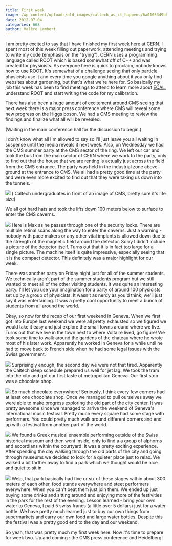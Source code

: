 ```yaml
---
title: First week
image: /wp-content/uploads/old_images/caltech_as_it_happens/6a0105349b8251970b017616018282970c.jpg
date: 2012-07-04
categories: 668
author: Valère Lambert
---
```



I am pretty excited to say that I have finished my first week here at CERN. I spent most of this week filling out paperwork, attending meetings and trying to write my code (emphasis on the "trying"). CERN uses a programming language called ROOT which is based somewhat off of C++ and was created for physicists. As everyone here is quick to proclaim, nobody knows how to use ROOT. It's somewhat of a challenge seeing that only particle physicists use it and every time you google anything about it you only find websites about gardening, but that's what we're here for. So basically my job this week has been to find meetings to attend to learn more about [ECAL](https://en.wikipedia.org/wiki/Compact_Muon_Solenoid), understand ROOT and start writing the code for my calibration. 

There has also been a huge amount of excitement around CMS seeing that next week there is a major press conference where CMS will reveal some new progress on the Higgs boson. We had a CMS meeting to review the findings and finalize what all will be revealed.

(Waiting in the main conference hall for the discussion to begin.)

I don't know what all I'm allowed to say so I'll just leave you all waiting in suspense until the media reveals it next week. Also, on Wednesday we had the CMS summer party at the CMS sector of the ring. We left our car and took the bus from the main sector of CERN where we work to the party, only to find out that the house that we are renting is actually just across the field from the CMS entrance. The party was held in the industrial zone above ground at the entrance to CMS. We all had a pretty good time at the party and were even more excited to find out that they were taking us down into the tunnels.


![](/old_images/caltech_as_it_happens/6a0105349b8251970b017616016c4d970c.jpg)
( Caltech undergraduates in front of an image of CMS, pretty sure it's life size)

We all got hard hats and took the lifts down 100 meters below to surface to enter the CMS caverns.


![](/old_images/caltech_as_it_happens/6a0105349b8251970b0167680c9389970b.jpg)
Here is Max as he passes through one of the security locks. There are multiple retinal scans along the way to enter the caverns. Just a warning - nobody with pace makers or any other vital implants is allowed down due to the strength of the magnetic field around the detector. Sorry I didn't include a picture of the detector itself. Turns out that it is in fact too large for a single picture. The machine itself is quite impressive, especially seeing that it is the compact detector. This definitely was a major highlight for our week.

There was another party on Friday night just for all of the summer students. We technically aren't part of the summer students program but we still wanted to meet all of the other visiting students. It was quite an interesting party. I'll let you use your imagination for a party of around 100 physicists set up by a group of physicists. It wasn't as nerdy as you'd think; we'll just say it was entertaining. It was a pretty cool opportunity to meet a bunch of students from all around the world.

Okay, so now for the recap of our first weekend in Geneva. When we first got into Europe last weekend we were all pretty exhausted so we figured we would take it easy and just explore the small towns around where we live. Turns out that we live in the town next to where Voltaire lived, go figure! We took some time to walk around the gardens of the chateau where he wrote most of his later work. Apparently he worked in Geneva for a while until he had to move back to French side when he had some legal issues with the Swiss government.


![](/old_images/caltech_as_it_happens/6a0105349b8251970b017742e7c6a8970d.jpg)
Surprisingly enough, the second day we were not that tired. Apparently the Caltech sleep schedule prepared us well for jet lag. We took the tram into the city and got our first taste of metropolitan Geneva. Our first stop was a chocolate shop.


![](/old_images/caltech_as_it_happens/6a0105349b8251970b0167680cc46d970b.jpg)
So much chocolate everywhere! Seriously, I think every few corners had at least one chocolate shop. Once we managed to pull ourselves away we were able to make progress exploring the old part of the city center. It was pretty awesome since we managed to arrive the weekend of Geneva's international music festival. Pretty much every square had some stage with performers. You could pretty much walk around different corners and end up with a festival from another part of the world.


![](/old_images/caltech_as_it_happens/6a0105349b8251970b017742e7c1d2970d.jpg)
We found a Greek musical ensemble performing outside of the Swiss historical museum and then went inside, only to find a a group of alphorns and accordians within the courtyard. It was a pretty exciting experience. After spending the day walking through the old parts of the city and going through museums we decided to look for a quieter place just to relax. We walked a bit farther away to find a park which we thought would be nice and quiet to sit in.


![](/old_images/caltech_as_it_happens/6a0105349b8251970b017742e7c38c970d.jpg)
Welp, that park basically had five or six of these stages within about 300 meters of each other, food stands everywhere and steet performers everywhere. When you can't beat them just join them. We ended up just buying some drinks and sitting around and enjoying more of the festivities in the park for the rest of the evening. Lesson learned - bring your own water to Geneva, I paid 5 swiss francs (a little over 5 dollars) just for a water bottle. We have pretty much learned just to buy our own things from supermarkets and carry our own food and large water bottles. Despite this the festival was a pretty good end to the day and our weekend.

So yeah, that was pretty much my first week here. Now it's time to prepare for week two. Up and coming : the CMS press conference and Heidelberg!

